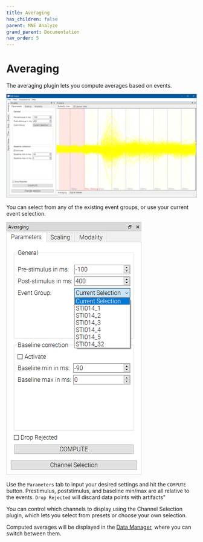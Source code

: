 ```yaml
---
title: Averaging
has_children: false
parent: MNE Analyze
grand_parent: Documentation
nav_order: 5
---
```

# Averaging

The averaging plugin lets you compute averages based on events.

![](../../images/analyze/mne_an_avg4.png)

You can select from any of the existing event groups, or use your current event selection.

![](../../images/analyze/mne_an_avg2.png)

Use the `Parameters` tab to input your desired settings and hit the `COMPUTE` button. Prestimulus, poststimulus, and baseline min/max are all relative to the events. `Drop Rejected` will discard data points with artifacts"

You can control which channels to display using the Channel Selection plugin, which lets you select from presets or choose your own selection.

Computed averages will be displayed in the [Data Manager](analyze_datamanager.md), where you can switch between them.
